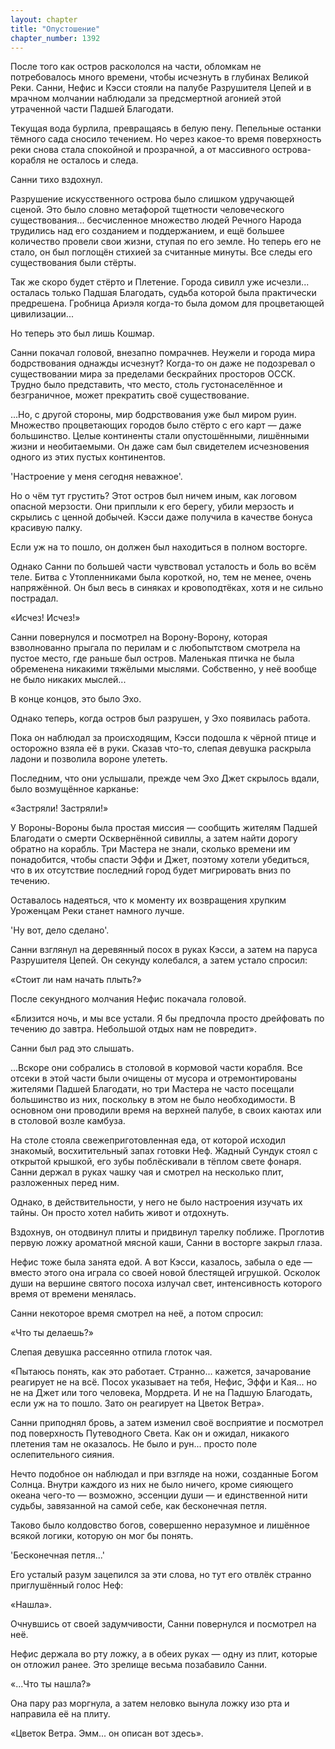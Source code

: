 ```yaml
---
layout: chapter
title: "Опустошение"
chapter_number: 1392
---
```




После того как остров раскололся на части, обломкам не потребовалось много времени, чтобы исчезнуть в глубинах Великой Реки. Санни, Нефис и Кэсси стояли на палубе Разрушителя Цепей и в мрачном молчании наблюдали за предсмертной агонией этой утраченной части Падшей Благодати.

Текущая вода бурлила, превращаясь в белую пену. Пепельные останки тёмного сада сносило течением. Но через какое-то время поверхность реки снова стала спокойной и прозрачной, а от массивного острова-корабля не осталось и следа.

Санни тихо вздохнул.

Разрушение искусственного острова было слишком удручающей сценой. Это было словно метафорой тщетности человеческого существования... бесчисленное множество людей Речного Народа трудились над его созданием и поддержанием, и ещё большее количество провели свои жизни, ступая по его земле. Но теперь его не стало, он был поглощён стихией за считанные минуты. Все следы его существования были стёрты.

Так же скоро будет стёрто и Плетение. Города сивилл уже исчезли... осталась только Падшая Благодать, судьба которой была практически предрешена. Гробница Ариэля когда-то была домом для процветающей цивилизации...

Но теперь это был лишь Кошмар.

Санни покачал головой, внезапно помрачнев. Неужели и города мира бодрствования однажды исчезнут? Когда-то он даже не подозревал о существовании мира за пределами бескрайних просторов ОССК. Трудно было представить, что место, столь густонаселённое и безграничное, может прекратить своё существование.

...Но, с другой стороны, мир бодрствования уже был миром руин. Множество процветающих городов было стёрто с его карт — даже большинство. Целые континенты стали опустошёнными, лишёнными жизни и необитаемыми. Он даже сам был свидетелем исчезновения одного из этих пустых континентов.

'Настроение у меня сегодня неважное'.

Но о чём тут грустить? Этот остров был ничем иным, как логовом опасной мерзости. Они приплыли к его берегу, убили мерзость и скрылись с ценной добычей. Кэсси даже получила в качестве бонуса красивую палку.

Если уж на то пошло, он должен был находиться в полном восторге.

Однако Санни по большей части чувствовал усталость и боль во всём теле. Битва с Утопленниками была короткой, но, тем не менее, очень напряжённой. Он был весь в синяках и кровоподтёках, хотя и не сильно пострадал.

«Исчез! Исчез!»

Санни повернулся и посмотрел на Ворону-Ворону, которая взволнованно прыгала по перилам и с любопытством смотрела на пустое место, где раньше был остров. Маленькая птичка не была обременена никакими тяжёлыми мыслями. Собственно, у неё вообще не было никаких мыслей...

В конце концов, это было Эхо.

Однако теперь, когда остров был разрушен, у Эхо появилась работа.

Пока он наблюдал за происходящим, Кэсси подошла к чёрной птице и осторожно взяла её в руки. Сказав что-то, слепая девушка раскрыла ладони и позволила вороне улететь.

Последним, что они услышали, прежде чем Эхо Джет скрылось вдали, было возмущённое карканье:

«Застряли! Застряли!»

У Вороны-Вороны была простая миссия — сообщить жителям Падшей Благодати о смерти Осквернённой сивиллы, а затем найти дорогу обратно на корабль. Три Мастера не знали, сколько времени им понадобится, чтобы спасти Эффи и Джет, поэтому хотели убедиться, что в их отсутствие последний город будет мигрировать вниз по течению.

Оставалось надеяться, что к моменту их возвращения хрупким Уроженцам Реки станет намного лучше.

'Ну вот, дело сделано'.

Санни взглянул на деревянный посох в руках Кэсси, а затем на паруса Разрушителя Цепей. Он секунду колебался, а затем устало спросил:

«Стоит ли нам начать плыть?»

После секундного молчания Нефис покачала головой.

«Близится ночь, и мы все устали. Я бы предпочла просто дрейфовать по течению до завтра. Небольшой отдых нам не повредит».

Санни был рад это слышать.

...Вскоре они собрались в столовой в кормовой части корабля. Все отсеки в этой части были очищены от мусора и отремонтированы жителями Падшей Благодати, но три Мастера не часто посещали большинство из них, поскольку в этом не было необходимости. В основном они проводили время на верхней палубе, в своих каютах или в столовой возле камбуза.

На столе стояла свежеприготовленная еда, от которой исходил знакомый, восхитительный запах готовки Неф. Жадный Сундук стоял с открытой крышкой, его зубы поблёскивали в тёплом свете фонаря. Санни держал в руках чашку чая и смотрел на несколько плит, разложенных перед ним.

Однако, в действительности, у него не было настроения изучать их тайны. Он просто хотел набить живот и отдохнуть.

Вздохнув, он отодвинул плиты и придвинул тарелку поближе. Проглотив первую ложку ароматной мясной каши, Санни в восторге закрыл глаза.

Нефис тоже была занята едой. А вот Кэсси, казалось, забыла о еде — вместо этого она играла со своей новой блестящей игрушкой. Осколок души на вершине святого посоха излучал свет, интенсивность которого время от времени менялась.

Санни некоторое время смотрел на неё, а потом спросил:

«Что ты делаешь?»

Слепая девушка рассеянно отпила глоток чая.

«Пытаюсь понять, как это работает. Странно... кажется, зачарование реагирует не на всё. Посох указывает на тебя, Нефис, Эффи и Кая... но не на Джет или того человека, Мордрета. И не на Падшую Благодать, если уж на то пошло. Зато он реагирует на Цветок Ветра».

Санни приподнял бровь, а затем изменил своё восприятие и посмотрел под поверхность Путеводного Света. Как он и ожидал, никакого плетения там не оказалось. Не было и рун... просто поле ослепительного сияния.

Нечто подобное он наблюдал и при взгляде на ножи, созданные Богом Солнца. Внутри каждого из них не было ничего, кроме сияющего океана чего-то — возможно, эссенции души — и единственной нити судьбы, завязанной на самой себе, как бесконечная петля.

Таково было колдовство богов, совершенно неразумное и лишённое всякой логики, которую он мог бы понять.

'Бесконечная петля...'

Его усталый разум зацепился за эти слова, но тут его отвлёк странно приглушённый голос Неф:

«Нашла».

Очнувшись от своей задумчивости, Санни повернулся и посмотрел на неё.

Нефис держала во рту ложку, а в обеих руках — одну из плит, которые он отложил ранее. Это зрелище весьма позабавило Санни.

«...Что ты нашла?»

Она пару раз моргнула, а затем неловко вынула ложку изо рта и направила её на плиту.

«Цветок Ветра. Эмм... он описан вот здесь».

